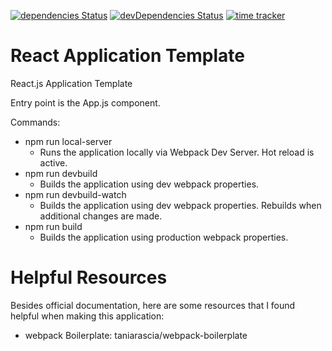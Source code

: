 [![dependencies Status](https://david-dm.org/Austin-Miller-1/react-app-template.svg)](https://david-dm.org/Austin-Miller-1/react-app-template)
[![devDependencies Status](https://david-dm.org/Austin-Miller-1/react-app-template/dev-status.svg)](https://david-dm.org/Austin-Miller-1/react-app-template?type=dev)
[![time tracker](https://wakatime.com/badge/github/Austin-Miller-1/react-app-template.svg)](https://wakatime.com/badge/github/Austin-Miller-1/react-app-template)


# React Application Template
React.js Application Template

Entry point is the App.js component.

Commands:

- npm run local-server
    - Runs the application locally via Webpack Dev Server. Hot reload is active.
- npm run devbuild
    - Builds the application using dev webpack properties.
- npm run devbuild-watch
    - Builds the application using dev webpack properties. Rebuilds when additional changes are made.
- npm run build
    - Builds the application using production webpack properties.

# Helpful Resources
Besides official documentation, here are some resources that I found helpful when making this application:

- webpack Boilerplate: taniarascia/webpack-boilerplate
